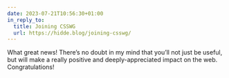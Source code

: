 ```yaml
---
date: 2023-07-21T10:56:30+01:00
in_reply_to:
  title: Joining CSSWG
  url: https://hidde.blog/joining-csswg/
---
```


What great news! There’s no doubt in my mind that you’ll not just be useful, but will make a really positive and deeply-appreciated impact on the web. Congratulations!
